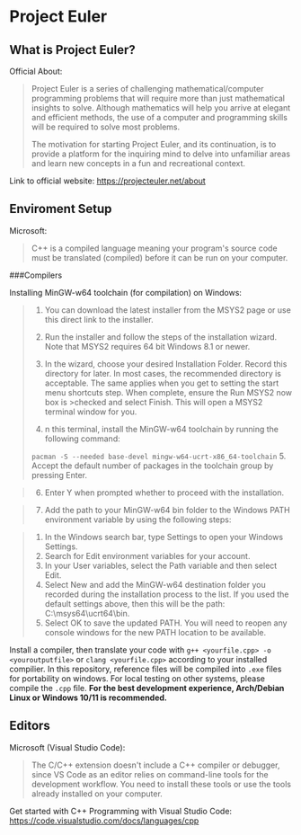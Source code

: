 # Project Euler
## What is Project Euler?

Official About:
>Project Euler is a series of challenging mathematical/computer programming problems that will require more than just mathematical insights to solve. Although mathematics will help you arrive at elegant and efficient methods, the use of a computer and programming skills will be required to solve most problems.
>
>The motivation for starting Project Euler, and its continuation, is to provide a platform for the inquiring mind to delve into unfamiliar areas and learn new concepts in a fun and recreational context.

Link to official website: https://projecteuler.net/about

## Enviroment Setup
Microsoft:
>C++ is a compiled language meaning your program's source code must be translated (compiled) before it can be run on your computer.

###Compilers

Installing MinGW-w64 toolchain (for compilation) on Windows:
>1. You can download the latest installer from the MSYS2 page or use this direct link to the installer.
>
>2. Run the installer and follow the steps of the installation wizard. Note that MSYS2 requires 64 bit Windows 8.1 or newer.
>
>3. In the wizard, choose your desired Installation Folder. Record this directory for later. In most cases, the recommended directory is acceptable. The same applies when you get to setting the start menu shortcuts step. When complete, ensure the Run MSYS2 now box is >checked and select Finish. This will open a MSYS2 terminal window for you.
>
>4. n this terminal, install the MinGW-w64 toolchain by running the following command:
>
>```pacman -S --needed base-devel mingw-w64-ucrt-x86_64-toolchain```
>5. Accept the default number of packages in the toolchain group by pressing Enter.

>6. Enter Y when prompted whether to proceed with the installation.

>7. Add the path to your MinGW-w64 bin folder to the Windows PATH environment variable by using the following steps:

>  1. In the Windows search bar, type Settings to open your Windows Settings.
>  2. Search for Edit environment variables for your account.
>  3. In your User variables, select the Path variable and then select Edit.
>  4. Select New and add the MinGW-w64 destination folder you recorded during the installation process to the list. If you used the default settings above, then this will be the path: C:\msys64\ucrt64\bin.
>  5. Select OK to save the updated PATH. You will need to reopen any console windows for the new PATH location to be available.

Install a compiler, then translate your code with ```g++ <yourfile.cpp> -o <youroutputfile>``` or ```clang <yourfile.cpp>``` according to your installed compilier. In this repository, reference files will be compiled into ```.exe``` files for portability on windows. For local testing on other systems, please compile the ```.cpp``` file. **For the best development experience, Arch/Debian Linux or Windows 10/11 is recommended.**


## Editors
Microsoft (Visual Studio Code):
>The C/C++ extension doesn't include a C++ compiler or debugger, since VS Code as an editor relies on command-line tools for the development workflow. You need to install these tools or use the tools already installed on your computer.

Get started with C++ Programming with Visual Studio Code: https://code.visualstudio.com/docs/languages/cpp


